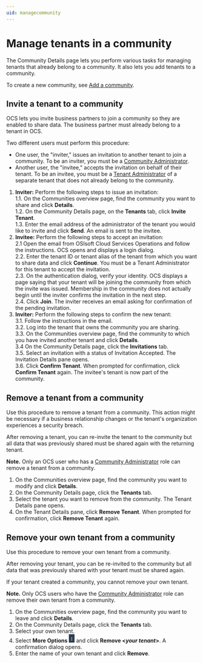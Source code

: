 ```yaml
---
uid: managecommunity
---
```


# Manage tenants in a community

The Community Details page lets you perform various tasks for managing tenants that already belong to a community. It also lets you add tenants to a community.

To create a new community, see [Add a community](xref:add-community).

## Invite a tenant to a community

OCS lets you invite business partners to join a community so they are enabled to share data. The business partner must already belong to a tenant in OCS.

Two different users must perform this procedure:

- One user, the "inviter," issues an invitation to another tenant to join a community. To be an inviter, you must be a [Community Administrator](xref:communityroles#community-administrator).
- Another user, the "invitee," accepts the invitation on behalf of their tenant. To be an invitee, you must be a [Tenant Administrator](xref:communityroles#tenant-administrator) of a separate tenant that does not already belong to the community.

1. **Inviter:** Perform the following steps to issue an invitation:   
   1.1. On the Communities overview page, find the community you want to share and click **Details**.   
   1.2. On the Community Details page, on the **Tenants** tab, click **Invite Tenant**.   
   1.3. Enter the email address of the administrator of the tenant you would like to invite and click **Send**. An email is sent to the invitee.
2. **Invitee:** Perform the following steps to accept an invitation:   
   2.1 Open the email from OSIsoft Cloud Services Operations and follow the instructions. OCS opens and displays a login dialog.   
   2.2. Enter the tenant ID or tenant alias of the tenant from which you want to share data and click **Continue**. You must be a Tenant Administrator for this tenant to accept the invitation.   
   2.3. On the authentication dialog, verify your identity. OCS displays a page saying that your tenant will be joining the community from which the invite was issued. Membership in the community does not actually begin until the inviter confirms the invitation in the next step.   
   2.4. Click **Join**. The inviter receives an email asking for confirmation of the pending invitation.   
3. **Inviter:** Perform the following steps to confirm the new tenant:   
   3.1. Follow the instructions in the email.   
   3.2. Log into the tenant that owns the community you are sharing.   
   3.3. On the Communities overview page, find the community to which you have invited another tenant and click **Details**.   
   3.4  On the Community Details page, click the **Invitations** tab.   
   3.5. Select an invitation with a status of Invitation Accepted. The Invitation Details pane opens.   
   3.6. Click **Confirm Tenant**. When prompted for confirmation, click **Confirm Tenant** again. The invitee's tenant is now part of the community.

## Remove a tenant from a community

Use this procedure to remove a tenant from a community. This action might be necessary if a business relationship changes or the tenant's organization experiences a security breach.

After removing a tenant, you can re-invite the tenant to the community but all data that was previously shared must be shared again with the returning tenant.

**Note.** Only an OCS user who has a [Community Administrator](xref:communityroles#community-administrator) role can remove a tenant from a community.  

1. On the Communities overview page, find the community you want to modify and click **Details**.
2. On the Community Details page, click the **Tenants** tab.
3. Select the tenant you want to remove from the community. The Tenant Details pane opens. 
4. On the Tenant Details pane, click **Remove Tenant**. When prompted for confirmation, click **Remove Tenant** again.

## Remove your own tenant from a community

Use this procedure to remove your own tenant from a community.

After removing your tenant, you can be re-invited to the community but all data that was previously shared with your tenant must be shared again.

If your tenant created a community, you cannot remove your own tenant.

**Note.** Only OCS users who have the [Community Administrator](xref:communityroles#community-administrator) role can remove their own tenant from a community.

1. On the Communities overview page, find the community you want to leave and click **Details**.
2. On the Community Details page, click the **Tenants** tab.
3. Select your own tenant.
3. Select **More Options** ![More Options](..\images\MoreOptions.png "More Options") and click **Remove \<*your tenant*\>**. A confirmation dialog opens.
4. Enter the name of your own tenant and click **Remove**.